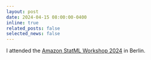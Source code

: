 ```yaml
---
layout: post
date: 2024-04-15 08:00:00-0400
inline: true
related_posts: false
selected_news: false
---
```

I attended the <a href="https://www.amazon.science/latest-news/amazon-to-host-statml-oxford-imperial-ml-workshop-in-berlin-office">Amazon StatML Workshop 2024</a> in Berlin.
